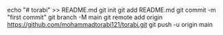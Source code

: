 echo "# torabi" >> README.md
git init
git add README.md
git commit -m "first commit"
git branch -M main
git remote add origin https://github.com/mohammadtorabi121/torabi.git
git push -u origin main
